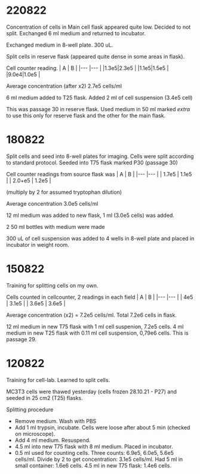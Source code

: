 # 220822
Concentration of cells in Main cell flask appeared quite low. Decided to not split. Exchanged 6 ml medium and returned to incubator.

Exchanged medium in 8-well plate. 300 uL.

Split cells in reserve flask (appeared quite dense in some areas in flask).

Cell counter reading.
| A   | B     |
|---  |---    |
|1.3e5|2.3e5  |
|1.1e5|1.5e5  |
|9.0e4|1.0e5  |

Average concentration (after x2) 2.7e5 cells/ml

6 ml medium added to T25 flask. Added 2 ml of cell suspension (3.4e5 cell)

This was passage 30 in reserve flask. Used medium in 50 ml marked *extra* to use this only for reserve flask and the other for the main flask.

# 180822
Split cells and seed into 8-well plates for imaging.
Cells were split according to standard protocol.
Seeded into T75 flask marked P30 (passage 30)

Cell counter readings from source flask was
| A      | B     |
|---     |---    |
| 1.7e5  | 1.1e5 |
| 2.0+e5 | 1.2e5 |

(multiply by 2 for assumed tryptophan dilution)

Average concentration 3.0e5 cells/ml

12 ml medium was added to new flask, 1 ml (3.0e5 cells) was added.

2 50 ml bottles with medium were made

300 uL of cell suspension was added to 4 wells in 8-well plate and placed in incubator in weight room.

# 150822
Training for splitting cells on my own.

Cells counted in cellcounter, 2 readings in each field
| A     | B     |
|---    |---    |
| 4e5   | 3.1e5 |
| 3.6e5 | 3.6e5 |

Average concentration (x2) = 7.2e5 cells/ml.  Total 7.2e6 cells in flask.

12 ml medium in new T75 flask with 1 ml cell suspenion, 7.2e5 cells.
4 ml medium in new T25 flask with 0.11 ml cell suspension, 0,79e6 cells.
This is passage 29.

# 120822

Training for cell-lab. Learned to split cells.

MC3T3 cells were thawed yesterday (cells frozen 28.10.21 - P27) and seeded in 25 cm2 (T25) flasks.

Splitting procedure
* Remove medium. Wash with PBS
* Add 1 ml trypsin, incubate. Cells were loose after about 5 min (checked on microscope).
* Add 4 ml medium. Resuspend.
* 4.5 ml into new T75 flask with 8 ml medium. Placed in incubator.
* 0.5 ml used for counting cells. Three counts: 6.9e5, 6.0e5, 5.6e5 cells/ml. Divide by 2 to get concentration: 3.1e5 cells/ml. Had 5 ml in small container: 1.6e6 cells. 4.5 ml in new T75 flask: 1.4e6 cells.
